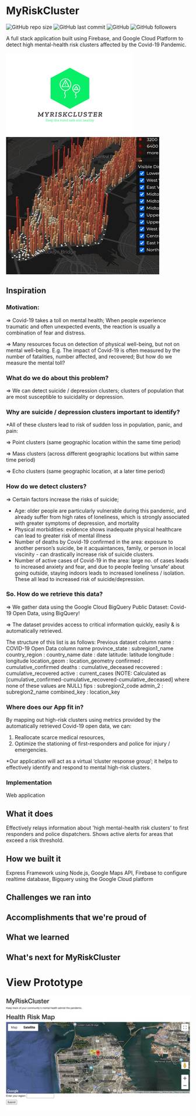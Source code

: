 


# MyRiskCluster
![GitHub repo size](https://img.shields.io/github/repo-size/tashakim/MyRiskCluster)
![GitHub last commit](https://img.shields.io/github/last-commit/tashakim/MyRiskCluster)
![GitHub](https://img.shields.io/github/license/tashakim/MyRiskCluster)
![GitHub followers](https://img.shields.io/github/followers/tashakim?label=Followers&style=social)

A full stack application built using Firebase, and Google Cloud Platform to detect high mental-health risk clusters affected by the Covid-19 Pandemic.

<a href="url"><img src="https://github.com/tashakim/MyRiskCluster/blob/master/Original_crop_easyy.png" align="left" height="230" width="350" ></a>

![alt text](https://github.com/tashakim/MyRiskCluster/blob/master/preview.png?raw=true)


## Inspiration

### Motivation: 
=> Covid-19 takes a toll on mental health; When people experience traumatic and often unexpected events, the reaction is usually a combination of fear and distress.

=> Many resources focus on detection of physical well-being, but not on mental well-being. E.g. The impact of Covid-19 is often measured by the number of fatalities, number affected, and recovered; But how do we measure the mental toll?


### What do we do about this problem?
=> We can detect suicide / depression clusters; clusters of population that are most susceptible to suicidality or depression.


### Why are suicide / depression clusters important to identify?
*All of these clusters lead to risk of sudden loss in population, panic, and pain:

=> Point clusters (same geographic location within the same time period)

=> Mass clusters (across different geographic locations but within same time period)

=> Echo clusters (same geographic location, at a later time period)



### How do we detect clusters?
=> Certain factors increase the risks of suicide;

- Age: older people are particularly vulnerable during this pandemic, and already suffer from high rates of loneliness, which is strongly associated with greater symptoms of depression, and mortality
- Physical morbidities: evidence shows inadequate physical healthcare can lead to greater risk of mental illness
- Number of deaths by Covid-19 confirmed in the area: exposure to another person’s suicide, be it acquaintances, family, or person in local viscinity - can drastically increase risk of suicide clusters.
- Number of active cases of Covid-19 in the area: large no. of cases leads to increased anxiety and fear, and due to people feeling ‘unsafe’ about going outside, staying indoors leads to increased loneliness / isolation. These all lead to increased risk of suicide/depression.

### So. How do we retrieve this data?
=> We gather data using the Google Cloud BigQuery Public Dataset: Covid-19 Open Data, using BigQuery!

=> The dataset provides access to critical information quickly, easily & is automatically retrieved.

The structure of this list is as follows:
Previous dataset column name : COVID-19 Open Data column name
province_state : subregion1_name
country_region : country_name
date : date
latitude: latitude
longitude : longitude
location_geom : location_geometry
confirmed : cumulative_confirmed
deaths : cumulative_deceased
recovered : cumulative_recovered
active : current_cases (NOTE: Calculated as [cumulative_confirmed-cumulative_recovered-cumulative_deceased] where none of these values are NULL)
fips : subregion2_code
admin_2 : subregion2_name
combined_key : location_key

### Where does our App fit in?
By mapping out high-risk clusters using metrics provided by the automatically retrieved Covid-19 open data, we can:
1. Reallocate scarce medical resources,
2. Optimize the stationing of first-responders and police for injury / emergencies.

*Our application will act as a virtual ‘cluster response group’; it helps to effectively identify and respond to mental high-risk clusters.

### Implementation
Web application 


## What it does
Effectively relays information about 'high mental-health risk clusters' to first responders and police dispatchers.
Shows active alerts for areas that exceed a risk threshold.

## How we built it
Express Framework using Node.js, Google Maps API, Firebase to configure realtime database, Bigquery using the Google Cloud platform

## Challenges we ran into

## Accomplishments that we're proud of

## What we learned

## What's next for MyRiskCluster

# View Prototype 
![alt text](https://github.com/tashakim/MyRiskCluster/blob/master/prototype.png?raw=true)

